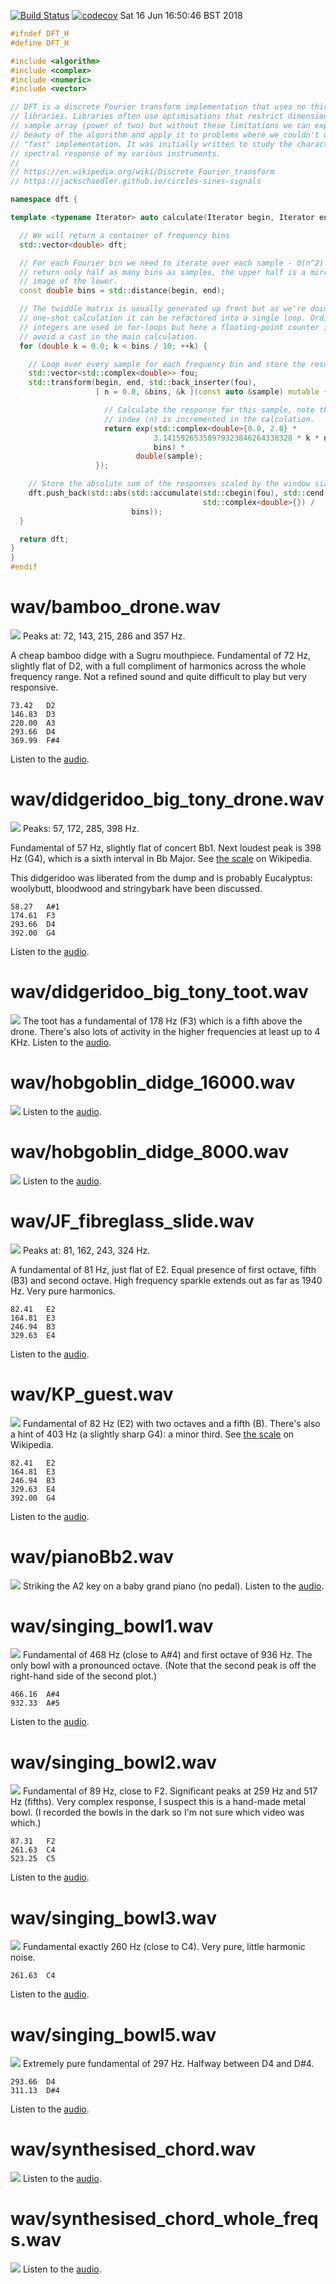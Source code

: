 [![Build Status](https://travis-ci.org/deanturpin/dft.svg?branch=master)](https://travis-ci.org/deanturpin/dft)
[![codecov](https://codecov.io/gh/deanturpin/dft/branch/master/graph/badge.svg)](https://codecov.io/gh/deanturpin/dft)
Sat 16 Jun 16:50:46 BST 2018
```cpp
#ifndef DFT_H
#define DFT_H

#include <algorithm>
#include <complex>
#include <numeric>
#include <vector>

// DFT is a discrete Fourier transform implementation that uses no third-party
// libraries. Libraries often use optimisations that restrict dimensions of the
// sample array (power of two) but without these limitations we can explore the
// beauty of the algorithm and apply it to problems where we couldn't use a
// "fast" implementation. It was initially written to study the characteristic
// spectral response of my various instruments.
//
// https://en.wikipedia.org/wiki/Discrete_Fourier_transform
// https://jackschaedler.github.io/circles-sines-signals

namespace dft {

template <typename Iterator> auto calculate(Iterator begin, Iterator end) {

  // We will return a container of frequency bins
  std::vector<double> dft;

  // For each Fourier bin we need to iterate over each sample - O(n^2) - but
  // return only half as many bins as samples, the upper half is a mirror
  // image of the lower.
  const double bins = std::distance(begin, end);

  // The twiddle matrix is usually generated up front but as we're doing a
  // one-shot calculation it can be refactored into a single loop. Ordinarily
  // integers are used in for-loops but here a floating-point counter is used to
  // avoid a cast in the main calculation.
  for (double k = 0.0; k < bins / 10; ++k) {

    // Loop over every sample for each frequency bin and store the result.
    std::vector<std::complex<double>> fou;
    std::transform(begin, end, std::back_inserter(fou),
                   [ n = 0.0, &bins, &k ](const auto &sample) mutable {

                     // Calculate the response for this sample, note the sample
                     // index (n) is incremented in the calculation.
                     return exp(std::complex<double>{0.0, 2.0} *
                                3.14159265358979323846264338328 * k * n++ /
                                bins) *
                            double(sample);
                   });

    // Store the absolute sum of the responses scaled by the window size.
    dft.push_back(std::abs(std::accumulate(std::cbegin(fou), std::cend(fou),
                                           std::complex<double>{}) /
                           bins));
  }

  return dft;
}
}
#endif
```
# wav/bamboo_drone.wav
[![](wav/bamboo_drone.wav.svg)](wav/bamboo_drone.wav.svg)
Peaks at: 72, 143, 215, 286 and 357 Hz.

A cheap bamboo didge with a Sugru mouthpiece. Fundamental of 72 Hz, slightly
flat of D2, with a full compliment of harmonics across the whole frequency
range. Not a refined sound and quite difficult to play but very responsive.

```
73.42	D2
146.83	D3
220.00	A3
293.66	D4
369.99	F#4
```
Listen to the [audio](wav/bamboo_drone.wav).
# wav/didgeridoo_big_tony_drone.wav
[![](wav/didgeridoo_big_tony_drone.wav.svg)](wav/didgeridoo_big_tony_drone.wav.svg)
Peaks: 57, 172, 285, 398 Hz.

Fundamental of 57 Hz, slightly flat of concert Bb1. Next loudest peak is 398 Hz
(G4), which is a sixth interval in Bb Major. See [the
scale](https://en.wikipedia.org/wiki/B-flat_major) on Wikipedia.

This didgeridoo was liberated from the dump and is probably Eucalyptus:
woolybutt, bloodwood and stringybark have been discussed.

```
58.27	A#1
174.61	F3
293.66	D4
392.00	G4
```
Listen to the [audio](wav/didgeridoo_big_tony_drone.wav).
# wav/didgeridoo_big_tony_toot.wav
[![](wav/didgeridoo_big_tony_toot.wav.svg)](wav/didgeridoo_big_tony_toot.wav.svg)
The toot has a fundamental of 178 Hz (F3) which is a fifth above the drone.
There's also lots of activity in the higher frequencies at least up to 4 KHz.
Listen to the [audio](wav/didgeridoo_big_tony_toot.wav).
# wav/hobgoblin_didge_16000.wav
[![](wav/hobgoblin_didge_16000.wav.svg)](wav/hobgoblin_didge_16000.wav.svg)
Listen to the [audio](wav/hobgoblin_didge_16000.wav).
# wav/hobgoblin_didge_8000.wav
[![](wav/hobgoblin_didge_8000.wav.svg)](wav/hobgoblin_didge_8000.wav.svg)
Listen to the [audio](wav/hobgoblin_didge_8000.wav).
# wav/JF_fibreglass_slide.wav
[![](wav/JF_fibreglass_slide.wav.svg)](wav/JF_fibreglass_slide.wav.svg)
Peaks at: 81, 162, 243, 324 Hz.

A fundamental of 81 Hz, just flat of E2. Equal presence of first octave, fifth
(B3) and second octave. High frequency sparkle extends out as far as 1940 Hz.
Very pure harmonics.

```
82.41	E2
164.81	E3
246.94	B3
329.63	E4
```
Listen to the [audio](wav/JF_fibreglass_slide.wav).
# wav/KP_guest.wav
[![](wav/KP_guest.wav.svg)](wav/KP_guest.wav.svg)
Fundamental of 82 Hz (E2) with two octaves and a fifth (B). There's also a
hint of 403 Hz (a slightly sharp G4): a minor third. See [the
scale](https://en.wikipedia.org/wiki/E_minor) on Wikipedia.

```
82.41	E2
164.81	E3
246.94	B3
329.63	E4
392.00	G4
```
Listen to the [audio](wav/KP_guest.wav).
# wav/pianoBb2.wav
[![](wav/pianoBb2.wav.svg)](wav/pianoBb2.wav.svg)
Striking the A2 key on a baby grand piano (no pedal).
Listen to the [audio](wav/pianoBb2.wav).
# wav/singing_bowl1.wav
[![](wav/singing_bowl1.wav.svg)](wav/singing_bowl1.wav.svg)
Fundamental of 468 Hz (close to A#4) and first octave of 936 Hz. The only bowl
with a pronounced octave. (Note that the second peak is off the right-hand side
of the second plot.)

```
466.16	A#4
932.33	A#5
```
Listen to the [audio](wav/singing_bowl1.wav).
# wav/singing_bowl2.wav
[![](wav/singing_bowl2.wav.svg)](wav/singing_bowl2.wav.svg)
Fundamental of 89 Hz, close to F2. Significant peaks at 259 Hz and 517 Hz
(fifths). Very complex response, I suspect this is a hand-made metal bowl. (I
recorded the bowls in the dark so I'm not sure which video was which.)

```
87.31	F2
261.63	C4
523.25	C5
```
Listen to the [audio](wav/singing_bowl2.wav).
# wav/singing_bowl3.wav
[![](wav/singing_bowl3.wav.svg)](wav/singing_bowl3.wav.svg)
Fundamental exactly 260 Hz (close to C4). Very pure, little harmonic noise.

```
261.63	C4
```
Listen to the [audio](wav/singing_bowl3.wav).
# wav/singing_bowl5.wav
[![](wav/singing_bowl5.wav.svg)](wav/singing_bowl5.wav.svg)
Extremely pure fundamental of 297 Hz. Halfway between D4 and D#4.

```
293.66	D4
311.13	D#4
```
Listen to the [audio](wav/singing_bowl5.wav).
# wav/synthesised_chord.wav
[![](wav/synthesised_chord.wav.svg)](wav/synthesised_chord.wav.svg)
Listen to the [audio](wav/synthesised_chord.wav).
# wav/synthesised_chord_whole_freqs.wav
[![](wav/synthesised_chord_whole_freqs.wav.svg)](wav/synthesised_chord_whole_freqs.wav.svg)
Listen to the [audio](wav/synthesised_chord_whole_freqs.wav).
